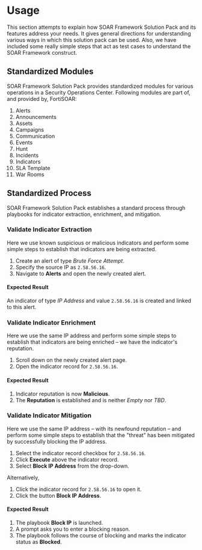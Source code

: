 # Usage

This section attempts to explain how SOAR Framework Solution Pack and its features address your needs. It gives general directions for understanding various ways in which this solution pack can be used. Also, we have included some really simple steps that act as test cases to understand the SOAR Framework construct.

## Standardized Modules
SOAR Framework Solution Pack provides standardized modules for various operations in a Security Operations Center. Following modules are part of, and provided by, FortiSOAR:

1. Alerts
2. Announcements
3. Assets
4. Campaigns
5. Communication
6. Events
7. Hunt
8. Incidents
9. Indicators
10. SLA Template
11. War Rooms


## Standardized Process

SOAR Framework Solution Pack establishes a standard process through playbooks for indicator extraction, enrichment, and mitigation.

### Validate Indicator Extraction

Here we use known suspicious or malicious indicators and perform some simple steps to establish that indicators are being extracted.

1. Create an alert of type *Brute Force Attempt*.
2. Specify the source IP as `2.58.56.16`.
3. Navigate to **Alerts** and open the newly created alert.

#### Expected Result

An indicator of type *IP Address* and value `2.58.56.16` is created and linked to this alert.

### Validate Indicator Enrichment

Here we use the same IP address and perform some simple steps to establish that indicators are being enriched &ndash; we have the indicator's reputation.

1. Scroll down on the newly created alert page.
2. Open the indicator record for `2.58.56.16`.

#### Expected Result

1. Indicator reputation is now **Malicious**.
2. The **Reputation** is established and is neither *Empty* nor *TBD*.

### Validate Indicator Mitigation

Here we use the same IP address &ndash; with its newfound reputation &ndash; and perform some simple steps to establish that the "threat" has been mitigated by successfully blocking the IP address.

1. Select the indicator record checkbox for `2.58.56.16`.
2. Click **Execute** above the indicator record.
3. Select **Block IP Address** from the drop-down.

Alternatively,
1. Click the indicator record for `2.58.56.16` to open it.
2. Click the button **Block IP Address**.

#### Expected Result

1. The playbook **Block IP** is launched.
2. A prompt asks you to enter a blocking reason.
3. The playbook follows the course of blocking and marks the indicator status as **Blocked**.